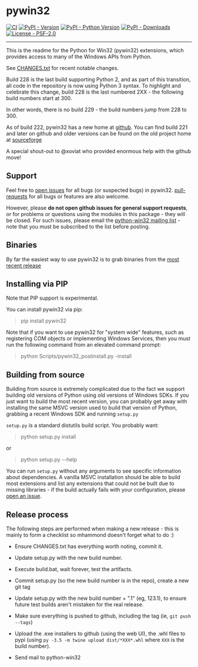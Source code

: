 # pywin32

[![CI](https://github.com/mhammond/pywin32/workflows/CI/badge.svg)](https://github.com/mhammond/pywin32/actions?query=workflow%3ACI)
[![PyPI - Version](https://img.shields.io/pypi/v/pywin32.svg)](https://pypi.org/project/pywin32)
[![PyPI - Python Version](https://img.shields.io/pypi/pyversions/pywin32.svg)](https://pypi.org/project/pywin32)
[![PyPI - Downloads](https://img.shields.io/pypi/dm/pywin32.svg)](https://pypi.org/project/pywin32)
[![License - PSF-2.0](https://img.shields.io/badge/license-PSF--2.0-9400d3.svg)](https://spdx.org/licenses/PSF-2.0.html)

-----

This is the readme for the Python for Win32 (pywin32) extensions, which provides access to many of the Windows APIs from Python.

See [CHANGES.txt](https://github.com/mhammond/pywin32/blob/master/CHANGES.txt) for recent notable changes.

Build 228 is the last build supporting Python 2, and as part of this transition,
all code in the repository is now using Python 3 syntax.
To highlight and celebrate this change, build 228 is the last numbered 2XX - the
following build numbers start at 300.

In other words, there is no build 229 - the build numbers jump from 228 to 300.

As of build 222, pywin32 has a new home at [github](https://github.com/mhammond/pywin32).
You can find build 221 and later on github and older versions can be found on
the old project home at [sourceforge](https://sourceforge.net/projects/pywin32/)

A special shout-out to @xoviat who provided enormous help with the github move!

## Support

Feel free to [open issues](https://github.com/mhammond/pywin32/issues) for
all bugs (or suspected bugs) in pywin32. [pull-requests](https://github.com/mhammond/pywin32/pulls)
for all bugs or features are also welcome.

However, please **do not open github issues for general support requests**, or
for problems or questions using the modules in this package - they will be
closed. For such issues, please email the
[python-win32 mailing list](http://mail.python.org/mailman/listinfo/python-win32) -
note that you must be subscribed to the list before posting.

## Binaries
By far the easiest way to use pywin32 is to grab binaries from the [most recent release](https://github.com/mhammond/pywin32/releases)

## Installing via PIP

Note that PIP support is experimental.

You can install pywin32 via pip:
> pip install pywin32

Note that if you want to use pywin32 for "system wide" features, such as
registering COM objects or implementing Windows Services, then you must run
the following command from an elevated command prompt:

> python Scripts/pywin32_postinstall.py -install

## Building from source
Building from source is extremely complicated due to the fact we support building
old versions of Python using old versions of Windows SDKs. If you just want to
build the most recent version, you can probably get away with installing the
same MSVC version used to build that version of Python, grabbing a recent
Windows SDK and running `setup.py`

`setup.py` is a standard distutils build script.  You probably want:

> python setup.py install

or

> python setup.py --help

You can run `setup.py` without any arguments to see
specific information about dependencies.  A vanilla MSVC installation should
be able to build most extensions and list any extensions that could not be
built due to missing libraries - if the build actually fails with your
configuration, please [open an issue](https://github.com/mhammond/pywin32/issues).

## Release process

The following steps are performed when making a new release - this is mainly
to form a checklist so mhammond doesn't forget what to do :)

* Ensure CHANGES.txt has everything worth noting, commit it.

* Update setup.py with the new build number.

* Execute build.bat, wait forever, test the artifacts.

* Commit setup.py (so the new build number is in the repo), create a new git tag

* Update setup.py with the new build number + ".1" (eg, 123.1), to ensure
  future test builds aren't mistaken for the real release.

* Make sure everything is pushed to github, including the tag (ie,
  `git push --tags`)

* Upload the .exe installers to github (using the web UI), the .whl files to
  pypi (using `py -3.5 -m twine upload dist/*XXX*.whl` where `XXX` is the build
  number).

* Send mail to python-win32
